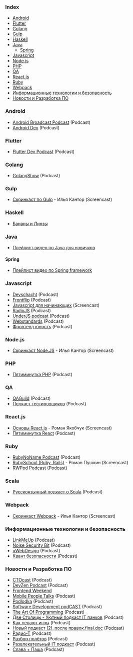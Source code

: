 ### Index

* [Android](#android)
* [Flutter](#flutter)
* [Golang](#golang)
* [Gulp](#gulp)
* [Haskell](#haskell)
* [Java](#java)
  * [Spring](#spring)
* [Javascript](#javascript)
* [Node.js](#nodejs)
* [PHP](#php)
* [QA](#qa)
* [React.js](#reactjs)
* [Ruby](#ruby)
* [Webpack](#webpack)
* [Информационные технологии и безопасность](#Информационные-технологии-и-безопасность)
* [Новости и Разработка ПО](#Новости-и-Разработка-ПО)


### Android

* [Android Broadcast Podcast](https://soundcloud.com/android_broadcast) (Podcast)
* [Android Dev](http://apptractor.ru/AndroidDev) (Podcast)


### Flutter

* [Flutter Dev Podcast](https://soundcloud.com/flutterdevpodcast) (Podcast)


### Golang

* [GolangShow](https://golangshow.com) (Podcast)


### Gulp

* [Скринкаст по Gulp](http://learn.javascript.ru/screencast/gulp) - Илья Кантор (Screencast)


### Haskell

* [Бананы и Линзы](https://bananasandlenses.net)


### Java

* [Плейлист видео по Java для новичков](https://www.youtube.com/playlist?list=PLAma_mKffTOSUkXp26rgdnC0PicnmnDak)


#### Spring

* [Плейлист видео по Spring framework](https://www.youtube.com/playlist?list=PLAma_mKffTOR5o0WNHnY0mTjKxnCgSXrZ)


### Javascript

* [Devschacht](https://soundcloud.com/devschacht) (Podcast)
* [Frontflip](http://frontflip.me) (Podcast)
* [Javascript для начинающих](http://www.magisters.org/education/course/js-for-beginners) (Screencast)
* [RadioJS](http://radiojs.ru) (Podcast)
* [UnderJS podcast](https://underjs.ru) (Podcast)
* [Webstandards](https://soundcloud.com/web-standards) (Podcast)
* [Фронтенд юность](https://soundcloud.com/frontend_u) (Podcast)


### Node.js

* [Скринкаст Node.JS](https://learn.javascript.ru/screencast/nodejs) - Илья Кантор (Screencast)


### PHP

* [Пятиминутка PHP](http://5minphp.ru) (Podcast)


### QA

* [QAGuild](https://automation-remarks.com/tags/QAGuild.html) (Podcast)
* [Подкаст тестировщиков](http://radio-qa.com) (Podcast)


### React.js

* [Основы React.js](http://learn.javascript.ru/screencast/react) - Роман Якобчук (Screencast)
* [Пятиминутка React](http://5minreact.ru) (Podcast)


### Ruby

* [RubyNoName Podcast](http://rubynoname.ru) (Podcast)
* [RubySchool (Ruby, Rails)](http://rubyschool.us) - Роман Пушкин (Screencast)
* [RWPod Podcast](http://rwpod.com) (Podcast)


### Scala

* [Русскоязычный подкаст о Scala](https://scalalaz.ru) (Podcast)


### Webpack

* [Скринкаст Webpack](https://learn.javascript.ru/screencast/webpack) - Илья Кантор (Screencast)


### Информационные технологии и безопасность

* [LinkMeUp](http://linkmeup.ru) (Podcast)
* [Noise Security Bit](https://noisebit.podster.fm) (Podcast)
* [uWebDesign](https://uwebdesign.ru) (Podcast)
* [Квант безопасности](https://soundcloud.com/nikita-remezov) (Podcast)


### Новости и Разработка ПО

* [CTOcast](http://ctocast.com) (Podcast)
* [DevZen Podcast](https://devzen.ru) (Podcast)
* [Frontend Weekend](https://podcasts.apple.com/podcast/id1233996390)
* [Mobile People Talks](https://soundcloud.com/mobilepeopletalks) (Podcast)
* [Podlodka](https://podlodka.io) (Podcast)
* [Software Development podCAST](https://sdcast.ksdaemon.ru) (Podcast)
* [The Art Of Programming](https://theartofprogramming.podbean.com) (Podcast)
* [Две Столицы - Уютный подкаст IT панков](http://www.2capitals.space) (Podcast)
* [Как делают игры](https://kdicast.com) (Podcast)
* [Новый подкаст (2)_после правок.final.doc](https://newpodcast2.live) (Podcast)
* [Радио-Т](https://radio-t.com) (Podcast)
* [Разбор полётов](http://razbor-poletov.com) (Podcast)
* [Развлекательный IT подкаст](http://radioma.org) (Podcast)
* [Слава + Паша](https://it.asm0dey.ru) (Podcast)
